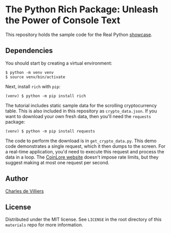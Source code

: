 # The Python Rich Package: Unleash the Power of Console Text

This repository holds the sample code for the Real Python [showcase](https://realpython.com/python-rich-package).

## Dependencies

You should start by creating a virtual environment:

```console
$ python -m venv venv
$ source venv/bin/activate
```

Next, install `rich` with `pip`:

```console
(venv) $ python -m pip install rich
```

The tutorial includes static sample data for the scrolling cryptocurrency table. This is also included in this repository as `crypto_data.json`. 
If you want to download your own fresh data, then you'll need the `requests` package:

```console
(venv) $ python -m pip install requests
```

The code to perform the download is in `get_crypto_data.py`. This demo code demonstrates a single request, which it then dumps to the screen. For a real-time application, you'd need to execute this request and process the data in a loop. The [CoinLore website](https://www.coinlore.com/cryptocurrency-data-api) doesn't impose rate limits, but they suggest making at most one request per second.

## Author

[Charles de Villiers](https://realpython.com/team/cdevilliers/)

## License

Distributed under the MIT license. See `LICENSE` in the root directory of this `materials` repo for more information.
